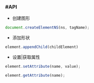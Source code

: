 ### #API

- 创建图形
```javascript
document.createElementNS(ns, tagName);
```
- 添加形状
```js
element.appendChild(childElement)
```

- 设置|获取属性
```js
element.setAttribute(name, value);

element.getAttribute(name);
```
